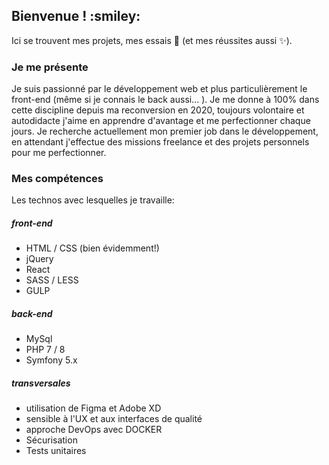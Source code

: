 <h2>Bienvenue ! :smiley:</h2>

Ici se trouvent mes projets, mes essais :hear_no_evil: (et mes réussites aussi :sparkles:).

<h3>Je me présente</h3>

Je suis passionné par le développement web et plus particulièrement le front-end (même si je connais le back aussi... ).
Je me donne à 100% dans cette discipline depuis ma reconversion en 2020, toujours volontaire et autodidacte j'aime en apprendre d'avantage et me perfectionner chaque jours.
Je recherche actuellement mon premier job dans le développement, en attendant j'effectue des missions freelance et des projets personnels pour me perfectionner.

<h3>Mes compétences </h3>

Les technos avec lesquelles je travaille:

<h5> front-end</h5>

<ul>
  <li>HTML / CSS (bien évidemment!)</li>
  <li>jQuery</li>
  <li>React</li>
  <li>SASS / LESS</li>
  <li>GULP</li>
</ul>

<h5> back-end</h5>

<ul>
  <li>MySql</li>
  <li>PHP 7 / 8</li>
  <li>Symfony 5.x</li>
</ul>

<h5> transversales </h5>

<ul>
  <li>utilisation de Figma et Adobe XD</li>
  <li>sensible à l'UX et aux interfaces de qualité</li>
  <li>approche DevOps avec DOCKER</li>
  <li>Sécurisation</li>
  <li>Tests unitaires</li>
</ul>

